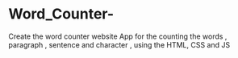 # Word_Counter-
Create the word counter website App for the counting the words , paragraph , sentence and character , using the HTML, CSS and JS 
